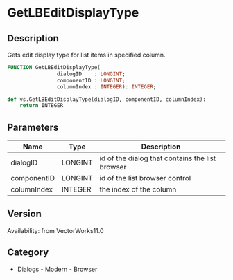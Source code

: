 # GetLBEditDisplayType

## Description
Gets edit display type for list items in specified column.

```pascal
FUNCTION GetLBEditDisplayType(
				dialogID    : LONGINT;
				componentID : LONGINT;
				columnIndex : INTEGER): INTEGER;
```

```python
def vs.GetLBEditDisplayType(dialogID, componentID, columnIndex):
    return INTEGER
```

## Parameters
|Name|Type|Description|
|---|---|---|
|dialogID|LONGINT|id of the dialog that contains the list browser|
|componentID|LONGINT|id of the list browser control|
|columnIndex|INTEGER|the index of the column|

## Version
Availability: from VectorWorks11.0

## Category
* Dialogs - Modern - Browser

